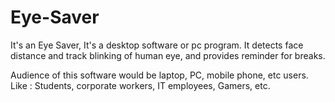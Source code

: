 # Eye-Saver

It's an Eye Saver, It's a desktop software or pc program. It detects face distance and track blinking of human eye, and provides reminder for breaks.

Audience of this software would be laptop, PC, mobile phone, etc users.  Like : Students, corporate workers, IT employees, Gamers, etc.

